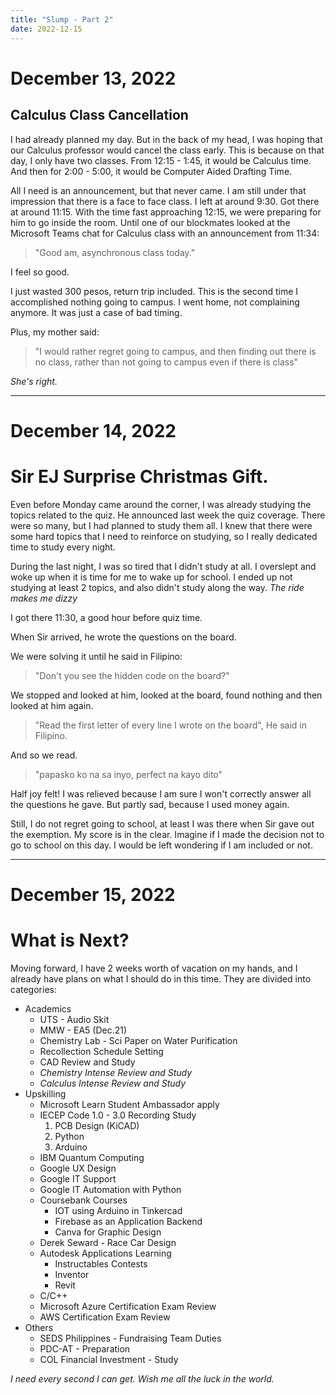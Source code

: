 ```yaml
---
title: "Slump - Part 2"
date: 2022-12-15
---
```


# December 13, 2022
## Calculus Class Cancellation

I had already planned my day. But in the back of my head, I was hoping that our Calculus professor would cancel the class early. This is because on that day, I only have two classes. From 12:15 - 1:45, it would be Calculus time. And then for 2:00 - 5:00, it would be Computer Aided Drafting Time. 

All I need is an announcement, but that never came. I am still under that impression that there is a face to face class. I left at around 9:30. Got there at around 11:15. With the time fast approaching 12:15, we were preparing for him to go inside the room. Until one of our blockmates looked at the Microsoft Teams chat for Calculus class with an announcement from 11:34:

> "Good am, asynchronous class today."

I feel so good.

I just wasted 300 pesos, return trip included.  This is the second time I accomplished nothing going to campus. I went home, not complaining anymore. It was just a case of bad timing.

Plus, my mother said:

> "I would rather regret going to campus, and then finding out there is no class, rather than not going to campus even if there is class"

*She's right.*

***

# December 14, 2022
# Sir EJ Surprise Christmas Gift.

Even before Monday came around the corner, I was already studying the topics related to the quiz. He announced last week the quiz coverage. There were so many, but I had planned to study them all. I knew that there were some hard topics that I need to reinforce on studying, so I really dedicated time to study every night. 
 
During the last night, I was so tired that I didn't study at all. I overslept and woke up when it is time for me to wake up for school. I ended up not studying at least 2 topics, and also didn't study along the way. _The ride makes me dizzy_

I got there 11:30, a good hour before quiz time.

When Sir arrived, he wrote the questions on the board.

We were solving it until he said in Filipino:

> "Don't you see the hidden code on the board?"

We stopped and looked at him, looked at the board, found nothing and then looked at him again.

> "Read the first letter of every line I wrote on the board", He said in Filipino.

And so we read.

> "papasko ko na sa inyo, perfect na kayo dito"

Half joy felt! I was relieved because I am sure I won't correctly answer all the questions he gave. But partly sad, because I used money again.

Still, I do not regret going to school, at least I was there when Sir gave out the exemption. My score is in the clear. Imagine if I made the decision not to go to school on this day. I would be left wondering if I am included or not.

***

# December 15, 2022
# What is Next?

Moving forward, I have 2 weeks worth of vacation on my hands, and I already have plans on what I should do in this time. They are divided into categories:
- Academics
    - UTS - Audio Skit
    - MMW - EA5 (Dec.21)
    - Chemistry Lab - Sci Paper on Water Purification
    - Recollection Schedule Setting
    - CAD Review and Study
    - *Chemistry Intense Review and Study*
    - *Calculus Intense Review and Study*
- Upskilling
    - Microsoft Learn Student Ambassador apply
    - IECEP Code 1.0 - 3.0 Recording Study
        1. PCB Design (KiCAD)
        2. Python
        3. Arduino
    - IBM Quantum Computing
    - Google UX Design
    - Google IT Support
    - Google IT Automation with Python
    - Coursebank Courses
        - IOT using Arduino in Tinkercad
        - Firebase as an Application Backend
        - Canva for Graphic Design
    - Derek Seward - Race Car Design
    - Autodesk Applications Learning
        - Instructables Contests
        - Inventor
        - Revit
    - C/C++
    - Microsoft Azure Certification Exam Review
    - AWS Certification Exam Review
- Others
    - SEDS Philippines - Fundraising Team Duties
    - PDC-AT - Preparation
    - COL Financial Investment - Study

_I need every second I can get. Wish me all the luck in the world._

